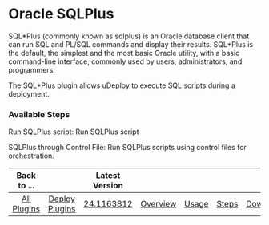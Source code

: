 
# Oracle SQLPlus

SQL\*Plus (commonly known as sqlplus) is an Oracle database client that can run SQL and PL/SQL commands and display their results. SQL\*Plus is the default, the simplest and the most basic Oracle utility, with a basic command-line interface, commonly used by users, administrators, and programmers.

The SQL\*Plus plugin allows uDeploy to execute SQL scripts during a deployment.


### Available Steps

Run SQLPlus script: Run SQLPlus script

SQLPlus through Control File: Run SQLPlus scripts using control files for orchestration.



|Back to ...||Latest Version|||||
| :---: | :---: | :---: | :---: | :---: | :---: | :---: |
|[All Plugins](../../index.md)|[Deploy Plugins](../README.md)|[24.1163812](https://raw.githubusercontent.com/UrbanCode/IBM-UCD-PLUGINS/main/files/SQLPlus/ucd-SQLPlus-24.1163812.zip)|[Overview](overview.md)|[Usage](usage.md)|[Steps](steps.md)|[Downloads](downloads.md)|

